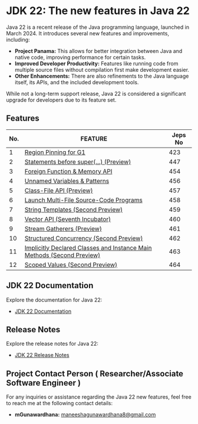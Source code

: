 # **JDK 22: The new features in Java 22**

Java 22 is a recent release of the Java programming language, launched in March 2024. It introduces several new features and improvements, including:

* **Project Panama:** This allows for better integration between Java and native code, improving performance for certain tasks.
* **Improved Developer Productivity:** Features like running code from multiple source files without compilation first make development easier.
* **Other Enhancements:** There are also refinements to the Java language itself, its APIs, and the included development tools.

While not a long-term support release, Java 22 is considered a significant upgrade for developers due to its feature set.


## **Features**

| No. | FEATURE                                                                                                | Jeps No |
|-----|--------------------------------------------------------------------------------------------------------|---------|
| 1   | [Region Pinning for G1](https://openjdk.org/jeps/423)                                                  | 423     |
| 2   | [Statements before super(...) (Preview)](https://openjdk.org/jeps/447)                                 | 447     |
| 3   | [Foreign Function & Memory API](https://openjdk.org/jeps/454)                                          | 454     |
| 4   | [Unnamed Variables & Patterns](https://openjdk.org/jeps/456)                                           | 456     |
| 5   | [Class-File API (Preview)](https://openjdk.org/jeps/457)                                               | 457     |
| 6   | [Launch Multi-File Source-Code Programs](https://openjdk.org/jeps/458)                                 | 458     |
| 7   | [String Templates (Second Preview)](https://openjdk.org/jeps/459)                                      | 459     |
| 8   | [Vector API (Seventh Incubator)](https://openjdk.org/jeps/460)                                         | 460     |
| 9   | [Stream Gatherers (Preview)](https://openjdk.org/jeps/461)                                             | 461     |
| 10  | [Structured Concurrency (Second Preview)](https://openjdk.org/jeps/462)                                | 462     |
| 11  | [Implicitly Declared Classes and Instance Main Methods (Second Preview)](https://openjdk.org/jeps/463) | 463     |
| 12  | [Scoped Values (Second Preview)](https://openjdk.org/jeps/464)                                         | 464     |

## **JDK 22 Documentation**

Explore the documentation for Java 22:

- [JDK 22 Documentation](https://docs.oracle.com/en/java/javase/22/)

## **Release Notes**

Explore the release notes for Java 22:

- [JDK 22 Release Notes](https://jdk.java.net/22/release-notes)

## **Project Contact Person ( Researcher/Associate Software Engineer )**

For any inquiries or assistance regarding the Java 22 new features,
feel free to reach me at the following contact details:

- **mGunawardhana:** [maneeshagunawardhana8@gmail.com](maneeshagunawardhana8@gmail.com)

